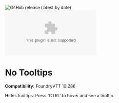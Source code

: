 ![GitHub release (latest by date)](https://img.shields.io/github/v/release/ernieayala/no-tooltips?style=flat-square)
![GitHub Latest Release](https://img.shields.io/github/downloads/ernieayala/no-tooltips/latest/no-tooltips-0.0.1.zip?style=flat-square)

# No Tooltips
**Compatibility:** FoundryVTT 10.286

Hides tooltips. Press 'CTRL' to hover and see a tooltip.
